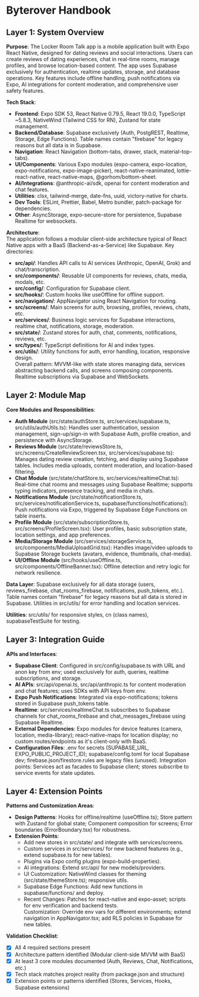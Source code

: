 # Byterover Handbook

## Layer 1: System Overview

**Purpose**:
The Locker Room Talk app is a mobile application built with Expo React Native, designed for dating reviews and social interactions. Users can create reviews of dating experiences, chat in real-time rooms, manage profiles, and browse location-based content. The app uses Supabase exclusively for authentication, realtime updates, storage, and database operations. Key features include offline handling, push notifications via Expo, AI integrations for content moderation, and comprehensive user safety features.

**Tech Stack**:
- **Frontend**: Expo SDK 53, React Native 0.79.5, React 19.0.0, TypeScript ~5.8.3, NativeWind (Tailwind CSS for RN), Zustand for state management.
- **Backend/Database**: Supabase exclusively (Auth, PostgREST, Realtime, Storage, Edge Functions). Table names contain "firebase" for legacy reasons but all data is in Supabase.
- **Navigation**: React Navigation (bottom-tabs, drawer, stack, material-top-tabs).
- **UI/Components**: Various Expo modules (expo-camera, expo-location, expo-notifications, expo-image-picker), react-native-reanimated, lottie-react-native, react-native-maps, @gorhom/bottom-sheet.
- **AI/Integrations**: @anthropic-ai/sdk, openai for content moderation and chat features.
- **Utilities**: clsx, tailwind-merge, date-fns, uuid, victory-native for charts.
- **Dev Tools**: ESLint, Prettier, Babel, Metro bundler, patch-package for dependencies.
- **Other**: AsyncStorage, expo-secure-store for persistence, Supabase Realtime for websockets.

**Architecture**:  
The application follows a modular client-side architecture typical of React Native apps with a BaaS (Backend-as-a-Service) like Supabase. Key directories:  
- **src/api/**: Handles API calls to AI services (Anthropic, OpenAI, Grok) and chat/transcription.  
- **src/components/**: Reusable UI components for reviews, chats, media, modals, etc.  
- **src/config/**: Configuration for Supabase client.  
- **src/hooks/**: Custom hooks like useOffline for offline support.  
- **src/navigation/**: AppNavigator using React Navigation for routing.  
- **src/screens/**: Main screens for auth, browsing, profiles, reviews, chats, etc.  
- **src/services/**: Business logic services for Supabase interactions, realtime chat, notifications, storage, moderation.  
- **src/state/**: Zustand stores for auth, chat, comments, notifications, reviews, etc.  
- **src/types/**: TypeScript definitions for AI and index types.  
- **src/utils/**: Utility functions for auth, error handling, location, responsive design.  
Overall pattern: MVVM-like with state stores managing data, services abstracting backend calls, and screens composing components. Realtime subscriptions via Supabase and WebSockets.

## Layer 2: Module Map

**Core Modules and Responsibilities**:
- **Auth Module** (src/state/authStore.ts, src/services/supabase.ts, src/utils/authUtils.ts): Handles user authentication, session management, sign-up/sign-in with Supabase Auth, profile creation, and persistence with AsyncStorage.
- **Reviews Module** (src/state/reviewsStore.ts, src/screens/CreateReviewScreen.tsx, src/services/supabase.ts): Manages dating review creation, fetching, and display using Supabase tables. Includes media uploads, content moderation, and location-based filtering.
- **Chat Module** (src/state/chatStore.ts, src/services/realtimeChat.ts): Real-time chat rooms and messages using Supabase Realtime; supports typing indicators, presence tracking, and media in chats.
- **Notifications Module** (src/state/notificationStore.ts, src/services/notificationService.ts, supabase/functions/notifications/): Push notifications via Expo, triggered by Supabase Edge Functions on table inserts.
- **Profile Module** (src/state/subscriptionStore.ts, src/screens/ProfileScreen.tsx): User profiles, basic subscription state, location settings, and app preferences.
- **Media/Storage Module** (src/services/storageService.ts, src/components/MediaUploadGrid.tsx): Handles image/video uploads to Supabase Storage buckets (avatars, evidence, thumbnails, chat-media).
- **UI/Offline Module** (src/hooks/useOffline.ts, src/components/OfflineBanner.tsx): Offline detection and retry logic for network resilience.

**Data Layer**: Supabase exclusively for all data storage (users, reviews_firebase, chat_rooms_firebase, notifications, push_tokens, etc.). Table names contain "firebase" for legacy reasons but all data is stored in Supabase. Utilities in src/utils/ for error handling and location services.

**Utilities**: src/utils/ for responsive styles, cn (class names), supabaseTestSuite for testing.

## Layer 3: Integration Guide

**APIs and Interfaces**:
- **Supabase Client**: Configured in src/config/supabase.ts with URL and anon key from env; used exclusively for auth, queries, realtime subscriptions, and storage.
- **AI APIs**: src/api/openai.ts, src/api/anthropic.ts for content moderation and chat features; uses SDKs with API keys from env.
- **Expo Push Notifications**: Integrated via expo-notifications; tokens stored in Supabase push_tokens table.
- **Realtime**: src/services/realtimeChat.ts subscribes to Supabase channels for chat_rooms_firebase and chat_messages_firebase using Supabase Realtime.
- **External Dependencies**: Expo modules for device features (camera, location, media-library); react-native-maps for location display; no custom routes/endpoints as it's client-only with BaaS.
- **Configuration Files**: .env for secrets (SUPABASE_URL, EXPO_PUBLIC_PROJECT_ID); supabase/config.toml for local Supabase dev; firebase.json/firestore.rules are legacy files (unused).
Integration points: Services act as facades to Supabase client; stores subscribe to service events for state updates.

## Layer 4: Extension Points

**Patterns and Customization Areas**:  
- **Design Patterns**: Hooks for offline/realtime (useOffline.ts); Store pattern with Zustand for global state; Component composition for screens; Error boundaries (ErrorBoundary.tsx) for robustness.  
- **Extension Points**:  
  - Add new stores in src/state/ and integrate with services/screens.  
  - Custom services in src/services/ for new backend features (e.g., extend supabase.ts for new tables).  
  - Plugins via Expo config plugins (expo-build-properties).  
  - AI integrations: Extend src/api/ for new models/providers.  
  - UI Customization: NativeWind classes for theming (src/state/themeStore.ts); responsive utils.  
  - Supabase Edge Functions: Add new functions in supabase/functions/ and deploy.  
  - Recent Changes: Patches for react-native and expo-asset; scripts for env verification and backend tests.  
Customization: Override env vars for different environments; extend navigation in AppNavigator.tsx; add RLS policies in Supabase for new tables.

**Validation Checklist**:  
- [x] All 4 required sections present  
- [x] Architecture pattern identified (Modular client-side MVVM with BaaS)  
- [x] At least 3 core modules documented (Auth, Reviews, Chat, Notifications, etc.)  
- [x] Tech stack matches project reality (from package.json and structure)  
- [x] Extension points or patterns identified (Stores, Services, Hooks, Supabase extensions)
